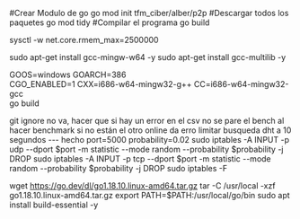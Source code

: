 #Crear Modulo de go
go mod init tfm_ciber/alber/p2p
#Descargar todos los paquetes
go mod tidy
#Compilar el programa
go build


sysctl -w net.core.rmem_max=2500000


sudo apt-get install gcc-mingw-w64 -y
sudo apt-get install gcc-multilib -y

GOOS=windows GOARCH=386 \
  CGO_ENABLED=1 CXX=i686-w64-mingw32-g++ CC=i686-w64-mingw32-gcc \
  go build

git ignore no va, hacer que si hay un error en el csv no se pare el bench
al hacer benchmark si no están el otro online da erro
limitar busqueda dht a 10 segundos --- hecho
port=5000
probability=0.02
sudo iptables -A INPUT -p udp --dport $port -m statistic --mode random --probability $probability -j DROP
sudo iptables -A INPUT -p tcp --dport $port -m statistic --mode random --probability $probability -j DROP
sudo iptables -F

wget https://go.dev/dl/go1.18.10.linux-amd64.tar.gz
tar -C /usr/local -xzf go1.18.10.linux-amd64.tar.gz
export PATH=$PATH:/usr/local/go/bin
sudo apt install build-essential -y